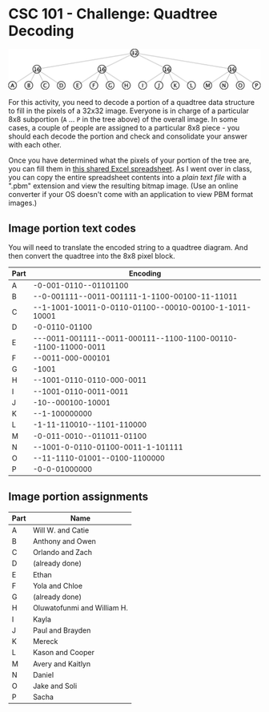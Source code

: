 # CSC 101 - Challenge: Quadtree Decoding

![Overall 32x32 quad tree](qdt-tree.png)

For this activity, you need to decode a portion of a quadtree data structure to fill in the pixels of a 32x32 image. Everyone is in charge of a particular 8x8 subportion (`A` ... `P` in the tree above) of the overall image. In some cases, a couple of people are assigned to a particular 8x8 piece - you should each decode the portion and check and consolidate your answer with each other.

Once you have determined what the pixels of your portion of the tree are, you can fill them in [this shared Excel spreadsheet](https://berrycollege2-my.sharepoint.com/:x:/g/personal/nhamid_berry_edu/ESJ73OasrfpCjHDc14IDmmUB0FY5QCHyxHJ7jXF5qztxlw?e=Ii9zul). As I went over in class, you can copy the entire spreadsheet contents into a *plain text file* with a ".pbm" extension and view the resulting bitmap image. (Use an online converter if your OS doesn't come with an application to view PBM format images.)

## Image portion text codes

You will need to translate the encoded string to a quadtree diagram. And then convert the quadtree into the 8x8 pixel block.

|Part|Encoding|
|-|----------------|
A | -0-001-0110--01101100
B | --0-001111--0011-001111-1-1100-00100-11-11011
C | --1-1001-10011-0-0110-01100--00010-00100-1-1011-10001
D | -0-0110-01100
E | ---0011-001111--0011-000111--1100-1100-00110--1100-11000-0011
F | --0011-000-000101
G | -1001
H | --1001-0110-0110-000-0011
I | --1001-0110-0011-0011
J | -10--000100-10001
K | --1-100000000
L | -1-11-110010--1101-110000
M | -0-011-0010--011011-01100
N | --1001-0-0110-01100-0011-1-101111
O | --11-1110-01001--0100-1100000
P | -0-0-01000000


## Image portion assignments

|Part|Name|
|-|----------------|
A | Will W.	and Catie
B | Anthony	and Owen
C | Orlando	and Zach
D |    (already done)
E | Ethan
F | Yola and Chloe
G |    (already done)
H | Oluwatofunmi and William H.
I | Kayla
J | Paul and Brayden
K | Mereck
L | Kason	and Cooper
M | Avery	and Kaitlyn
N | Daniel
O | Jake	and Soli
P | Sacha

